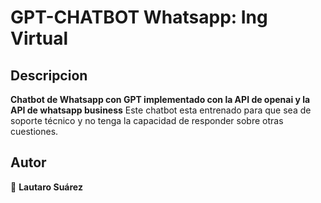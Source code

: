 # GPT-CHATBOT Whatsapp: Ing Virtual

## Descripcion
**Chatbot de Whatsapp con GPT implementado con la API de openai y la API de whatsapp business**
Este chatbot esta entrenado para que sea de soporte técnico y no tenga la capacidad de responder sobre otras cuestiones.

## Autor
👤 **Lautaro Suárez**



